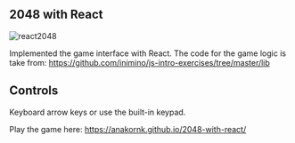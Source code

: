 ## 2048 with React
![react2048](https://user-images.githubusercontent.com/8156002/31755312-3dd4ac86-b463-11e7-86c0-31a85a62d2c6.gif)

Implemented the game interface with React.
The code for the game logic is take from:
https://github.com/inimino/js-intro-exercises/tree/master/lib

## Controls
Keyboard arrow keys or use the built-in keypad.

Play the game here:
https://anakornk.github.io/2048-with-react/
